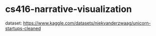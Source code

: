 # cs416-narrative-visualization

dataset: https://www.kaggle.com/datasets/niekvanderzwaag/unicorn-startups-cleaned